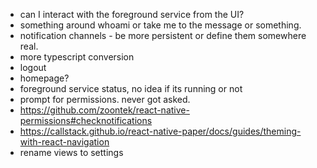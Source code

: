 * can I interact with the foreground service from the UI?
* something around whoami or take me to the message or something.
* notification channels - be more persistent or define them somewhere real.
* more typescript conversion
* logout
* homepage?
* foreground service status, no idea if its running or not
* prompt for permissions. never got asked.
* https://github.com/zoontek/react-native-permissions#checknotifications
* https://callstack.github.io/react-native-paper/docs/guides/theming-with-react-navigation
* rename views to settings